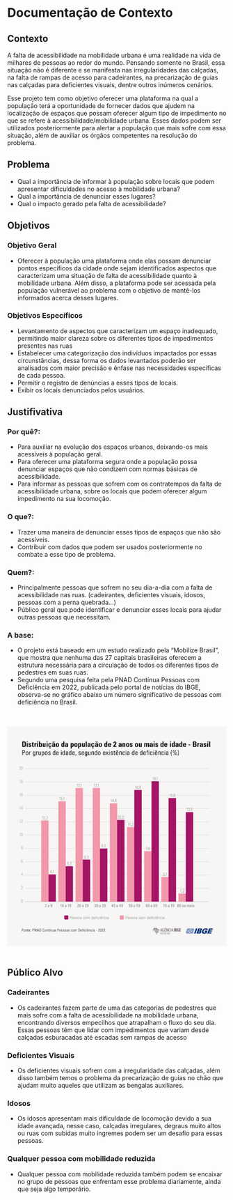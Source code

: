 # Documentação de Contexto

## Contexto

A falta de acessibilidade na mobilidade urbana é uma realidade na vida de milhares de pessoas ao redor do mundo. Pensando somente no Brasil, essa situação não é diferente e se manifesta nas irregularidades das calçadas, na falta de rampas de acesso para cadeirantes, na precarização de guias nas calçadas para deficientes visuais, dentre outros inúmeros cenários.

Esse projeto tem como objetivo oferecer uma plataforma na qual a população terá a oportunidade de fornecer dados que ajudem na localização de espaços que possam oferecer algum tipo de impedimento no que se refere à acessibilidade/mobilidade urbana. Esses dados podem ser utilizados posteriormente para alertar a população que mais sofre com essa situação, além de auxiliar os órgãos competentes na resolução do problema.

## Problema

- Qual a importância de informar à população sobre locais que podem apresentar dificuldades no acesso à mobilidade urbana?
- Qual a importância de denunciar esses lugares?
- Qual o impacto gerado pela falta de acessibilidade? 

## Objetivos

### Objetivo Geral
- Oferecer à população uma plataforma onde elas possam denunciar pontos específicos da cidade onde sejam identificados aspectos que caracterizam uma situação de falta de acessibilidade quanto à mobilidade urbana. Além disso, a plataforma pode ser acessada pela população vulnerável ao problema com o objetivo de mantê-los informados acerca desses lugares.

### Objetivos Específicos
- Levantamento de aspectos que caracterizam um espaço inadequado, permitindo maior clareza sobre os diferentes tipos de impedimentos presentes nas ruas
- Estabelecer uma categorização dos indivíduos impactados por essas circunstâncias, dessa forma os dados levantados poderão ser analisados com maior precisão e ênfase nas necessidades específicas de cada pessoa.
- Permitir o registro de denúncias a esses tipos de locais.
- Exibir os locais denunciados pelos usuários.

## Justifivativa

### Por quê?:
- Para auxiliar na evolução dos espaços urbanos, deixando-os mais acessíveis à população geral.
- Para oferecer uma plataforma segura onde a população possa denunciar espaços que não condizem com normas básicas de acessibilidade.
- Para informar as pessoas que sofrem com os contratempos da falta de acessibilidade urbana, sobre os locais que podem oferecer algum impedimento na sua locomoção.

### O que?:
- Trazer uma maneira de denunciar esses tipos de espaços que não são acessíveis.
- Contribuir com dados que podem ser usados posteriormente no combate a esse tipo de problema.

### Quem?:
- Principalmente pessoas que sofrem no seu dia-a-dia com a falta de acessibilidade nas ruas. (cadeirantes, deficientes visuais, idosos, pessoas com a perna quebrada…)
- Público geral que pode identificar e denunciar esses locais para ajudar outras pessoas que necessitam.

### A base:
- O projeto está baseado em um estudo realizado pela “Mobilize Brasil”, que mostra que nenhuma das 27 capitais brasileiras oferecem a estrutura necessária para a circulação de todos os diferentes tipos de pedestres em suas ruas.
- Segundo uma pesquisa feita pela PNAD Contínua Pessoas com Deficiência em 2022, publicada pelo portal de notícias do IBGE, observa-se no gráfico abaixo um número significativo de pessoas com deficiência no Brasil.

<div style="display:flex;justify-content:center;margin-bottom:3rem;margin-top:3rem">
  <img title="Gráfico IBGE" alt="Gráfico IBGE" src="./img/context-ibge.png">
</div>

## Público Alvo

### Cadeirantes
- Os cadeirantes fazem parte de uma das categorias de pedestres que mais sofre com a falta de acessibilidade na mobilidade urbana, encontrando diversos empecilhos que atrapalham o fluxo do seu dia. Essas pessoas têm que lidar com impedimentos que variam desde calçadas esburacadas até escadas sem rampas de acesso

### Deficientes Visuais
- Os deficientes visuais sofrem com a irregularidade das calçadas, além disso também temos o problema da precarização de guias no chão que ajudam muito aqueles que utilizam as bengalas auxiliares.

### Idosos
- Os idosos apresentam mais dificuldade de locomoção devido a sua idade avançada, nesse caso, calçadas irregulares, degraus muito altos ou ruas com subidas muito íngremes podem ser um desafio para essas pessoas.

### Qualquer pessoa com mobilidade reduzida
- Qualquer pessoa com mobilidade reduzida também podem se encaixar no grupo de pessoas que enfrentam esse problema diariamente, ainda que seja algo temporário.